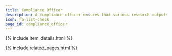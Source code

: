 ```yaml
---
title: Compliance Officer
description: A compliance officer ensures that various research outputs conform to either policy or legal requirements in research, and here may either be judging the suitability of RO-crates for use in their research/development context, or else ensuring outputs conform to those regulations. And profiles or schemas for consistency.
icon: fa-list-check
page_id: compliance_officer
---
```

{% include item_details.html %}

{% include related_pages.html %}
